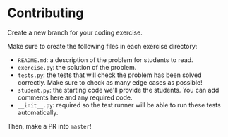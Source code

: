 # Contributing

Create a new branch for your coding exercise.

Make sure to create the following files in each exercise directory:

* `README.md`: a description of the problem for students to read.
* `exercise.py`: the solution of the problem.
* `tests.py`: the tests that will check the problem has been solved correctly. Make sure to check as many edge cases as possible!
* `student.py`: the starting code we'll provide the students. You can add comments here and any required code.
* `__init__.py`: required so the test runner will be able to run these tests automatically.

Then, make a PR into `master`!